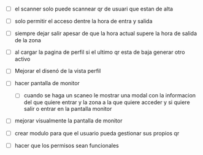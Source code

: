 - [ ] el scanner solo puede scannear qr de usuari que estan de alta
- [ ] solo permitir el acceso dentre la hora de entra y salida
- [ ] siempre dejar salir apesar de que la hora actual supere la hora de salida de la zona
- [ ] al cargar la pagina de perfil si el ultimo qr esta de baja generar otro activo
- [ ] Mejorar el disenó de la vista perfil


- [ ] hacer pantalla de monitor
  - [ ] cuando se haga un scaneo le mostrar una modal con la informacion del que quiere entrar y la zona a la que quiere acceder y si quiere salir o entrar en la pantalla monitor 
- [ ] mejorar visualmente la pantalla de monitor

- [ ] crear modulo para que el usuario pueda gestionar sus propios qr

- [ ] hacer que los permisos sean funcionales
